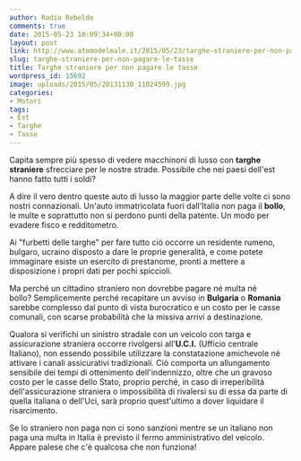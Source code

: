 ```yaml
---
author: Radio Rebelde
comments: true
date: 2015-05-23 10:09:34+00:00
layout: post
link: http://www.atomodelmale.it/2015/05/23/targhe-straniere-per-non-pagare-le-tasse/
slug: targhe-straniere-per-non-pagare-le-tasse
title: Targhe straniere per non pagare le tasse
wordpress_id: 15692
image: uploads/2015/05/20131130_11024599.jpg
categories:
- Motori
tags:
- Est
- Targhe
- Tasse
---
```


Capita sempre più spesso di vedere macchinoni di lusso con **targhe straniere** sfrecciare per le nostre strade. Possibile che nei paesi dell'est hanno fatto tutti i soldi?

A dire il vero dentro queste auto di lusso la maggior parte delle volte ci sono nostri connazionali. Un'auto immatricolata fuori dall'Italia non paga il **bollo**, le multe e soprattutto non si perdono punti della patente. Un modo per evadere fisco e redditometro.

Ai "furbetti delle targhe" per fare tutto ciò occorre un residente rumeno, bulgaro, ucraino disposto a dare le proprie generalità, e come potete immaginare esiste un esercito di prestanome, pronti a mettere a disposizione i propri dati per pochi spiccioli.

Ma perché un cittadino straniero non dovrebbe pagare né multa né bollo? Semplicemente perché recapitare un avviso in **Bulgaria** o **Romania** sarebbe complesso dal punto di vista burocratico e un costo per le casse comunali, con scarse probabilità che la missiva arrivi a destinazione.

Qualora si verifichi un sinistro stradale con un veicolo con targa e assicurazione straniera occorre rivolgersi all'**U.C.I.** (Ufficio centrale Italiano), non essendo possibile utilizzare la constatazione amichevole né attivare i canali assicurativi tradizionali. Ciò comporta un allungamento sensibile dei tempi di ottenimento dell'indennizzo, oltre che un gravoso costo per le casse dello Stato, proprio perché, in caso di irreperibilità dell'assicurazione straniera o impossibilità di rivalersi su di essa da parte di quella italiana o dell'Uci, sarà proprio quest'ultimo a dover liquidare il risarcimento.

Se lo straniero non paga non ci sono sanzioni mentre se un italiano non paga una multa in Italia è previsto il fermo amministrativo del veicolo. Appare palese che c'è qualcosa che non funziona!
